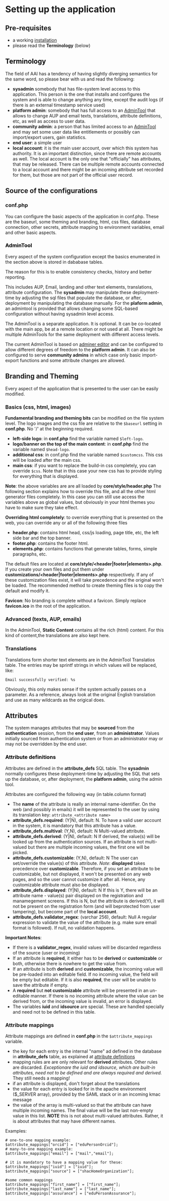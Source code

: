 # Setting up the application

## Pre-requisites
* a working [installation](install.md)
* please read the **Terminology** (below)

## <a name="Terminology" style="color:black">Terminology</a>

The field of AAI has a tendency of having slightly diverging semantics for the same word, so please bear with us and read the following:
* **sysadmin** somebody that has file-system level access to this application. This person is the one that installs and configures the system and is able to change anything any time, except the audit logs (if there is an external timestamp service used)
* **platform admin**: somebody that has full access to an [AdminTool](docs/install.md#AdminTool) that allows to change AUP and email texts, translations, attribute definitions, etc, as well as access to user data.
* **community admin**: a person that has limited access to an [AdminTool](docs/install.md#AdminTool) and may set some user data like entitlements or possibly can import/export users, gain statistics.
* **end user**: a simple user
* **local account**: it is the main user account, over which this system has authority. It is an important distinction, since there are remote accounts as well. The local account is the only one that "officially" has attributes, that may be released. There can be multiple remote accounts connected to a local account and there might be an incoming attribute set recorded for them, but those are not part of the official user record.

## Source of the configurations
### conf.php
You can configure the basic aspects of the application in conf.php. These are the baseurl, some theming and branding, html, css files, database connection, other secrets, attribute mapping to environment variables, email and other basic aspects.

### <a name="AdminTool" style="color:black">AdminTool</a>
Every aspect of the system configuration except the basics enumerated in the section above is stored in dababase tables. 

The reason for this is to enable consistency checks, history and better reporting.

This includes AUP, Email, landing and other text elements, translations, attribute configuration. The **sysadmin** may manipulate these deployment-time by adjusting the sql files that populate the database, or after, deployment by manipulating the database manually. For the **plaform admin**, an admintool is provided that allows changing some SQL-based configuration without having sysadmin level access. 

The AdminTool is a separate application. It is optional. It can be co-located with the main app, be at a remote location or not used at all. There might be multiple AdminTools for the same deployment with different access levels.

The current AdminTool is based on [adminer editor](https://www.adminer.org/en/editor/) and can be configured to allow different degrees of freedom to the **platform admin**. It can also be configured to serve **community admins** in which case only basic import-export functions and some attribute changes are allowed.

## Branding and Theming
Every aspect of the application that is presented to the user can be easily modified. 

### Basics (css, html, images)

**Fundamental branding and theming bits** can be modified on the file system level. The logo images and the css file are relative to the ```$baseurl``` setting in **conf.php**. No '/' at the beginning required.

* **left-side logo**: in **conf.php** find the variable named ```$left-logo```. 
* **logo/banner on the top of the main content**: in **conf.php** find the variable named ```$head-logo```.  
* **additional css**: in conf.php find the variable named ```$customcss```. This css will be loaded after the main css.
* **main css**: if you want to replace the build-in css completely, you can override ```$css```. Note that in this case your new css has to provide styling for everything that is displayed.

**Note**: the above variables are are all loaded by **core/style/header.php** The following section explains how to override this file, and all the other html generator files completely. In this case you can still use access the variables above as global values, but obviously in your html themes you have to make sure they take effect. 

**Overriding html completely**: to override everything that is presented on the web, you can override any or all of the following three files
* **header.php**: contains html head, css/js loading, page title, etc, the left side bar and the top banner. 
* **footer.php**: contains the footer html.
* **elements.php**: contains functions that generate tables, forms, simple paragraphs, etc.

The default files are located at **core/style/<header|footer|elements>.php**. If you create your own files and put them under **customizations/<header|footer|elements>.php** respectively. If any of these customization files exist, it will take precedence and the original won't be loaded. The recommended method to create theming files is to copy the default and modify it.

**Favicon**: No branding is complete without a favicon. Simply replace **favicon.ico** in the root of the application.

### Advanced (texts, AUP, emails)

In the AdminTool, **Static Content** contains all the rich (html) content. For this kind of content,the translations are also kept here.

### Translations

Translations form shorter text elements are in the AdminTool Translatios table. The entries may be sprintf strings in which values will be replaced, like:
```
Email successfully verified: %s
```
Obviously, this only makes sense if the system actually passes on a parameter. As a reference, always look at the original English translation and use as many wildcards as the origical does.

## Attributes

The system manages attributes that may be **sourced** from the **authentication** session, from the **end user**, from an **administrator**. Values initially sourced from authentication system or from an administrator may or may not be overridden by the end user. 

### <a name="AttributeDefinitions" style="color:black">Attribute definitions</a>

Attributes are defined in the **attribute_defs** SQL table. The **sysadmin** normally configures these deployment-time by adjusting the SQL that sets up the database, or, after deployment, the **platform admin**, using the admin tool. 

Attributes are configured the following way (in table.column format)
* The **name** of the attribute is really an internal name-identifier. On the web (and possibly in emails) it will be represented to the user by using its translation key: ``attribute_<attribute name>``
* **attribute_defs.required**: (Y|N), default: N. To have a valid user account in the system, it is mandatory that this attribute has a value. 
* **attribute_defs.multival**: (Y,N), default: N
Multi-valued attribute.
* **attribute_defs.derived**: (Y|N), default: N
If derived, the value(s) will be looked up from the authentication sources. If an attribute is not multi-valued but there are multiple incoming values, the first one will be picked.
* **attribute_defs.customizable**: (Y,N), default: N
The user can set/override the value(s) of this attribute. 
*Note*: **displayed** takes precedence over **customizable**. Therefore, if you set an attribute to be customizable, but not displayed, it won't be presented on any web pages, and so the user cannot customize it after all. Hence, any customizable attribute must also be displayed.
* **attribute_defs.displayed**: (Y|N), default: N
If this is Y, there will be an attribute name - value(s) pair displayed on the registration and manamegement screens. If this is N, but the attribute is derived(Y), it will not be present on the registration form (and will beprotected from user tampering), but become part of the **local account**.
* **attribute_defs.validator_regex**: (varchar 256), default: Null
A regular expression to validate the value of the attribute (e.g. make sure email format is followed). If null, no validation happens.

**Important Notes**:
* If there is a **validator_regex**, invalid values will be discarded regardless of the source (user or incoming)
* If an attribute is **required**, it either has to be **derived** or **customizable** or both, otherwise there is nowhere to get the value from. 
* If an attribute is both **derived** and **customizable**, the incoming value will be pre-loaded into an editable field. If no incoming value, the field will be empty but editable. If it is also **required**, the user will be unable to save the attribute if empty.
* A **required** but **not customizable** attribute will be presented in an un-editable manner. If there is no incoming attribute where the value can be derived from, or the incoming value is invalid, an error is displayed.
* The variables **iuid** and **idsource** are special. These are handled specially and need not to be defined in this table.

### Attribute mappings

Attribute mappings are defined in **conf.php** in the ```$attribute_mappings``` variable. 

* the key for each entry is the internal "name" ad defined in the database in **attribute_defs** table, as explained at [attribute definitions](install.md#AttributeDefinitions) 
* mapping rules are are only relevant for **derived** attributes. Other rules are discarded. *Exceptionare the iuid and idsource, which are built-in attributes, need not to be defined and are always required and derived.* They still needs a mapping!
* if an attribute is displayed, don't forget about the translations
* the value for each entry is looked for in the apache environment ($_SERVER array), provided by the SAML stack or in an incoming kmac message
* the value of the array is multi-valued so that the attribute can have multiple incoming names. The final value will be the last non-empty value in this list. **NOTE** this is not about multi-valued attributes. Rather, it is about attributes that may have different names. 

Examples:
```
# one-to-one mapping example:
$attribute_mappings["orcid"] = ["eduPersonOrcid"];
# many-to-one mapping example:
$attribute_mappings["email"] = ["mail","email"];

# it is mandatory to have a mapping value for these:
$attribute_mappings["iuid"] = ["iuid"];
$attribute_mappings["source"] = ["shacHomeOrganization"];

#some common mappings
$attribute_mappings["first_name"] = ["first_name"];
$attribute_mappings["last_name"] = ["last_name"];
$attribute_mappings["assurance"] = ["eduPersonAssurance"];

```

